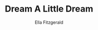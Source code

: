 ---
layout: post
title: Dream A Little Dream
author: Ella Fitzgerald
language: "Français"
image:
  artist: ella-fitzgerald.png
---